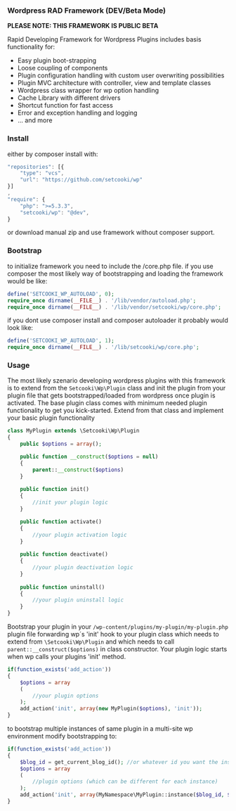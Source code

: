 ### Wordpress RAD Framework (DEV/Beta Mode)

**PLEASE NOTE: THIS FRAMEWORK IS PUBLIC BETA**

Rapid Developing Framework for Wordpress Plugins includes basis functionality for:

* Easy plugin boot-strapping
* Loose coupling of components
* Plugin configuration handling with custom user overwriting possibilities
* Plugin MVC architecture with controller, view and template classes
* Wordpress class wrapper for wp option handling
* Cache Library with different drivers
* Shortcut function for fast access
* Error and exception handling and logging
* ... and more

### Install

either by composer install with:

```javascript
"repositories": [{
    "type": "vcs",
    "url": "https://github.com/setcooki/wp"
}]
,
"require": {
    "php": ">=5.3.3",
    "setcooki/wp": "@dev",
}
```

or download manual zip and use framework without composer support.

### Bootstrap

to initialize framework you need to include the /core.php file. if you use composer the most likely way of bootstrapping
and loading the framework would be like:

```php
define('SETCOOKI_WP_AUTOLOAD', 0);
require_once dirname(__FILE__) . '/lib/vendor/autoload.php';
require_once dirname(__FILE__) . '/lib/vendor/setcooki/wp/core.php';
```

if you dont use composer install and composer autoloader it probably would look like:

```php
define('SETCOOKI_WP_AUTOLOAD', 1);
require_once dirname(__FILE__) . '/lib/setcooki/wp/core.php';
```

### Usage

The most likely szenario developing wordpress plugins with this framework is to extend from the `Setcooki\Wp\Plugin` class
and init the plugin from your plugin file that gets bootstrapped/loaded from wordpress once plugin is activated. The base
plugin class comes with minimum needed plugin functionality to get you kick-started. Extend from that class and implement
your basic plugin functionality

```php
class MyPlugin extends \Setcooki\Wp\Plugin
{
    public $options = array();

    public function __construct($options = null)
    {
        parent::__construct($options)
    }
    
    public function init()
    {
        //init your plugin logic
    }

    public function activate()
    {
        //your plugin activation logic
    }
    
    public function deactivate()
    {
        //your plugin deactivation logic
    }
    
    public function uninstall()
    {
        //your plugin uninstall logic
    }
}
```

Bootstrap your plugin in your `/wp-content/plugins/my-plugin/my-plugin.php` plugin file forwarding wp´s 'init' hook to your
plugin class which needs to extend from `\Setcooki\Wp\Plugin` and which needs to call `parent::__construct($options)` in
class constructor. Your plugin logic starts when wp calls your plugins 'init' method.  

```php
if(function_exists('add_action'))
{
    $options = array
    (
        //your plugin options
    );
    add_action('init', array(new MyPlugin($options), 'init'));
}
```

to bootstrap multiple instances of same plugin in a multi-site wp environment modify bootstrapping to:

```php
if(function_exists('add_action'))
{
    $blog_id = get_current_blog_id(); //or whatever id you want the instance to be created under
    $options = array
    (
        //plugin options (which can be different for each instance) 
    );
    add_action('init', array(MyNamespace\MyPlugin::instance($blog_id, $options), 'init'));
}
```




